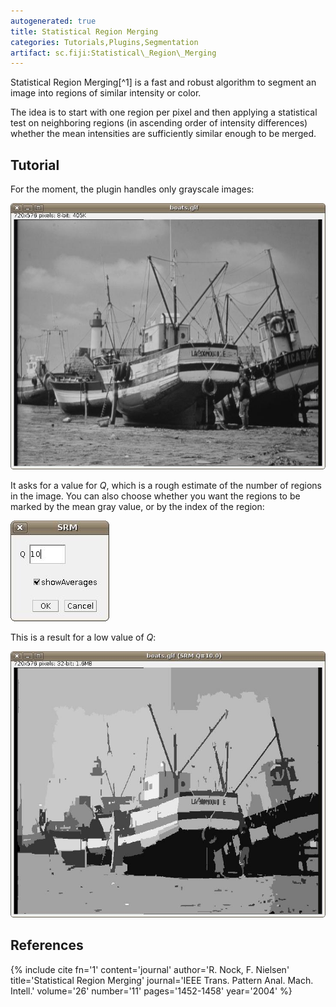```yaml
---
autogenerated: true
title: Statistical Region Merging
categories: Tutorials,Plugins,Segmentation
artifact: sc.fiji:Statistical\_Region\_Merging
---
```


Statistical Region Merging[^1] is a fast and robust algorithm to segment an image into regions of similar intensity or color.

The idea is to start with one region per pixel and then applying a statistical test on neighboring regions (in ascending order of intensity differences) whether the mean intensities are sufficiently similar enough to be merged.

## Tutorial

For the moment, the plugin handles only grayscale images:

![](/media/statistical-region-merging-boats.jpg "Statistical_Region_Merging-Boats.jpg")

It asks for a value for *Q*, which is a rough estimate of the number of regions in the image. You can also choose whether you want the regions to be marked by the mean gray value, or by the index of the region:

![](/media/statistical-region-merging-dialog.jpg "Statistical_Region_Merging-Dialog.jpg")

This is a result for a low value of *Q*:

![](/media/statistical-region-merging-result.jpg "Statistical_Region_Merging-Result.jpg")

## References

{% include cite fn='1' content='journal' author='R. Nock, F. Nielsen' title='Statistical Region Merging' journal='IEEE Trans. Pattern Anal. Mach. Intell.' volume='26' number='11' pages='1452-1458' year='2004' %}
